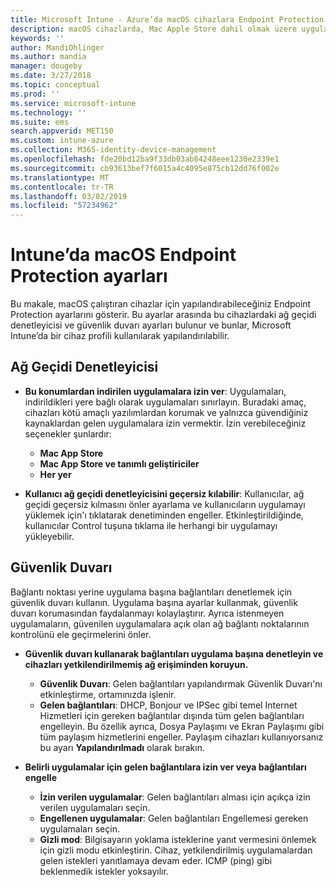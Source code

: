 ```yaml
---
title: Microsoft Intune - Azure’da macOS cihazlara Endpoint Protection ekleme | Microsoft Docs
description: macOS cihazlarda, Mac Apple Store dahil olmak üzere uygulamaların nereye yükleneceğini belirlemek için ağ geçidi denetleyicisini kullanın. Microsoft Intune kullanarak belirli uygulamalara izin vermek, belirli uygulamaları engellemek, gizli mod kullanmak ve hatta bazı gelen bağlantı türlerini engellemek için bir güvenlik duvarı etkinleştirin veya yapılandırın.
keywords: ''
author: MandiOhlinger
ms.author: mandia
manager: dougeby
ms.date: 3/27/2018
ms.topic: conceptual
ms.prod: ''
ms.service: microsoft-intune
ms.technology: ''
ms.suite: ems
search.appverid: MET150
ms.custom: intune-azure
ms.collection: M365-identity-device-management
ms.openlocfilehash: fde20bd12ba9f33db03ab84248eee1230e2339e1
ms.sourcegitcommit: cb93613bef7f6015a4c4095e875cb12dd76f002e
ms.translationtype: MT
ms.contentlocale: tr-TR
ms.lasthandoff: 03/02/2019
ms.locfileid: "57234962"
---
```

# <a name="macos-endpoint-protection-settings-in-intune"></a>Intune’da macOS Endpoint Protection ayarları

Bu makale, macOS çalıştıran cihazlar için yapılandırabileceğiniz Endpoint Protection ayarlarını gösterir. Bu ayarlar arasında bu cihazlardaki ağ geçidi denetleyicisi ve güvenlik duvarı ayarları bulunur ve bunlar, Microsoft Intune’da bir cihaz profili kullanılarak yapılandırılabilir.

## <a name="gatekeeper"></a>Ağ Geçidi Denetleyicisi

- **Bu konumlardan indirilen uygulamalara izin ver**: Uygulamaları, indirildikleri yere bağlı olarak uygulamaları sınırlayın. Buradaki amaç, cihazları kötü amaçlı yazılımlardan korumak ve yalnızca güvendiğiniz kaynaklardan gelen uygulamalara izin vermektir. İzin verebileceğiniz seçenekler şunlardır: 
  - **Mac App Store**
  - **Mac App Store ve tanımlı geliştiriciler**
  - **Her yer**

- **Kullanıcı ağ geçidi denetleyicisini geçersiz kılabilir**: Kullanıcılar, ağ geçidi geçersiz kılmasını önler ayarlama ve kullanıcıların uygulamayı yüklemek için'ı tıklatarak denetiminden engeller. Etkinleştirildiğinde, kullanıcılar Control tuşuna tıklama ile herhangi bir uygulamayı yükleyebilir.

## <a name="firewall"></a>Güvenlik Duvarı

Bağlantı noktası yerine uygulama başına bağlantıları denetlemek için güvenlik duvarı kullanın. Uygulama başına ayarlar kullanmak, güvenlik duvarı korumasından faydalanmayı kolaylaştırır. Ayrıca istenmeyen uygulamaların, güvenilen uygulamalara açık olan ağ bağlantı noktalarının kontrolünü ele geçirmelerini önler.

- **Güvenlik duvarı kullanarak bağlantıları uygulama başına denetleyin ve cihazları yetkilendirilmemiş ağ erişiminden koruyun.**
  - **Güvenlik Duvarı**: Gelen bağlantıları yapılandırmak Güvenlik Duvarı'nı etkinleştirme, ortamınızda işlenir.
  - **Gelen bağlantıları**: DHCP, Bonjour ve IPSec gibi temel Internet Hizmetleri için gereken bağlantılar dışında tüm gelen bağlantıları engelleyin. Bu özellik ayrıca, Dosya Paylaşımı ve Ekran Paylaşımı gibi tüm paylaşım hizmetlerini engeller. Paylaşım cihazları kullanıyorsanız bu ayarı **Yapılandırılmadı** olarak bırakın.

- **Belirli uygulamalar için gelen bağlantılara izin ver veya bağlantıları engelle**
  - **İzin verilen uygulamalar**: Gelen bağlantıları alması için açıkça izin verilen uygulamaları seçin.
  - **Engellenen uygulamalar**: Gelen bağlantıları Engellemesi gereken uygulamaları seçin.
  - **Gizli mod**: Bilgisayarın yoklama isteklerine yanıt vermesini önlemek için gizli modu etkinleştirin. Cihaz, yetkilendirilmiş uygulamalardan gelen istekleri yanıtlamaya devam eder. ICMP (ping) gibi beklenmedik istekler yoksayılır.
